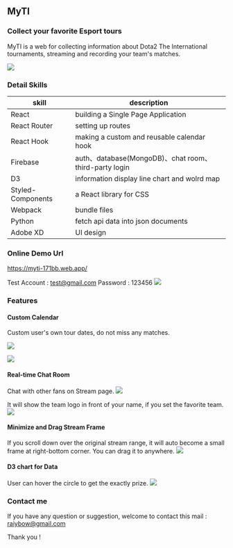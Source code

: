 ## MyTI 
### Collect your favorite Esport tours 
MyTI is a web for collecting information about Dota2 The International tournaments, streaming and recording your team's matches.

![](https://i.imgur.com/eYyguDS.jpg)

### Detail Skills


| skill | description |
| -------- | -------- |
| React| building a Single Page Application| 
| React Router| setting up routes| 
| React Hook| making a custom and reusable calendar hook| 
| Firebase|auth、database(MongoDB)、chat room、third-party login| 
| D3     | information display line chart and wolrd map    | 
| Styled-Components|a React library for CSS | 
| Webpack    | bundle files     | 
| Python     | fetch api data into json documents     | 
| Adobe XD     | UI design     | 


### Online Demo Url
https://myti-171bb.web.app/

Test Account : test@gmail.com
Password : 123456
![](https://i.imgur.com/kE2XRfi.png)

### Features

#### Custom Calendar
Custom user's own tour dates, do not miss any matches.

![](https://i.imgur.com/jHDToZd.png)

![](https://i.imgur.com/shtrINX.png)

#### Real-time Chat Room
Chat with other fans on Stream page. 
![](https://i.imgur.com/7p452aH.jpg)

It will show the team logo in front of your name, if you set the favorite team.
![](https://i.imgur.com/eZREUHo.png)


#### Minimize and Drag Stream Frame
If you scroll down over the original stream range, it will auto become a small frame at right-bottom corner. You can drag it to anywhere.
![](https://i.imgur.com/pRPUcUt.png)


#### D3 chart for Data
User can hover the circle to get the exactly prize.
![](https://i.imgur.com/4fyrWKn.png)


### Contact me
If you have any question or suggestion, welcome to contact this mail : 
raiybow@gmail.com

Thank you !